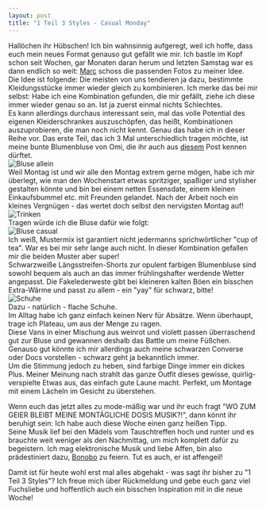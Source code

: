 ```yaml
---
layout: post
title: "1 Teil 3 Styles - Casual Monday"
---
```


Hallöchen ihr Hübschen!
Ich bin wahnsinnig aufgeregt, weil ich hoffe, dass euch mein neues Format genauso gut gefällt wie mir. Ich bastle im Kopf schon seit Wochen, gar Monaten daran herum und letzten Samstag war es dann endlich so weit: [Marc](http://www.atmochrom.com/) schoss die passenden Fotos zu meiner Idee.  
Die Idee ist folgende: Die meisten von uns tendieren ja dazu, bestimmte Kleidungsstücke immer wieder gleich zu kombinieren. Ich merke das bei mir selbst: Habe ich eine Kombination gefunden, die mir gefällt, ziehe ich diese immer wieder genau so an. Ist ja zuerst einmal nichts Schlechtes.  
Es kann allerdings durchaus interessant sein, mal das volle Potential des eigenen Kleiderschrankes auszuschöpfen, das heißt, Kombinationen auszuprobieren, die man noch nicht kennt. Genau das habe ich in dieser Reihe vor. Das erste Teil, das ich 3 Mal unterschiedlich tragen möchte, ist meine bunte Blumenbluse von Omi, die ihr auch aus [diesem](http://fuchsgehtum.de/i-wear-my-grandmas-clothes/) Post kennen dürftet.  
![Bluse allein](https://farm3.staticflickr.com/2939/13673908705_38e57c3357_c.jpg)  
Weil Montag ist und wir alle den Montag extrem gerne mögen, habe ich mir überlegt, wie man den Wochenstart etwas spritziger, spaßiger und stylisher gestalten könnte und bin bei einem netten Essensdate, einem kleinen Einkaufsbummel etc. mit Freunden gelandet. Nach der Arbeit noch ein kleines Vergnügen - das wertet doch selbst den nervigsten Montag auf!  
![Trinken](https://farm4.staticflickr.com/3735/13644890923_58b88d8f02_c.jpg)  
Tragen würde ich die Bluse dafür wie folgt:  
![Bluse casual](https://farm6.staticflickr.com/5332/13645207254_1c06b20ec6_c.jpg)  
Ich weiß, Mustermix ist garantiert nicht jedermanns sprichwörtlicher "cup of tea". War es bei mir sehr lange auch nicht. In dieser Kombination gefallen mir die beiden Muster aber super!  
Schwarzweiße Längsstreifen-Shorts zur opulent farbigen Blumenbluse sind sowohl bequem als auch an das immer frühlingshafter werdende Wetter angepasst. Die Fakelederweste gibt bei kleineren kalten Böen ein bisschen Extra-Wärme und passt zu allem - ein "yay" für schwarz, bitte!  
![Schuhe](https://farm4.staticflickr.com/3769/13645206554_b87a6e7c1f_c.jpg)  
Dazu - natürlich - flache Schuhe.  
Im Alltag habe ich ganz einfach keinen Nerv für Absätze. Wenn überhaupt, trage ich Plateau, um aus der Menge zu ragen.  
Diese Vans in einer Mischung aus weinrot und violett passen überraschend gut zur Bluse und gewannen deshalb das Battle um meine Füßchen. Genauso gut könnte ich mir allerdings auch meine schwarzen Converse oder Docs vorstellen - schwarz geht ja bekanntlich immer.  
Um die Stimmung jedoch zu heben, sind farbige Dinge immer ein dickes Plus. Meiner Meinung nach strahlt das ganze Outfit dieses gewisse, quirlig-verspielte Etwas aus, das einfach gute Laune macht. Perfekt, um Montage mit einem Lächeln im Gesicht zu überstehen.  

Wenn euch das jetzt alles zu mode-mäßig war und ihr euch fragt "WO ZUM GEIER BLEIBT MEINE MONTÄGLICHE DOSIS MUSIK?!", dann könnt ihr beruhigt sein: Ich habe auch diese Woche einen ganz heißen Tipp.  
Seine Musik lief bei den Mädels vom Tauschtreffen hoch und runter und es brauchte weit weniger als den Nachmittag, um mich komplett dafür zu begeistern. Ich mag elektronische Musik und liebe Affen, bin also prädestiniert dazu, [Bonobo](http://bonobomusic.com/) zu feiern. Tut es auch, er ist affengeil!  

Damit ist für heute wohl erst mal alles abgehakt - was sagt ihr bisher zu "1 Teil 3 Styles"? 
Ich freue mich über Rückmeldung und gebe euch ganz viel Fuchsliebe und hoffentlich auch ein bisschen Inspiration mit in die neue Woche!